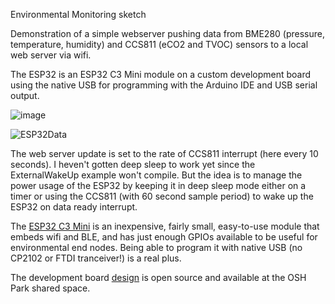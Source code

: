 Environmental Monitoring sketch

Demonstration of a simple webserver pushing data from BME280 (pressure, temperature, humidity) and CCS811 (eCO2 and TVOC) sensors to a local web server via wifi.

The ESP32 is an ESP32 C3 Mini module on a custom development board using the native USB for programming with the Arduino IDE and USB serial output.

![image](https://user-images.githubusercontent.com/6698410/155865582-daab5d08-0a00-4984-9684-b989d95954c0.jpg)

![ESP32Data](https://user-images.githubusercontent.com/6698410/155866112-22a74cbd-d34c-4b75-ac39-dd21a73026d8.jpg)

The web server update is set to the rate of CCS811 interrupt (here every 10 seconds). I heven't gotten deep sleep to work yet since the ExternalWakeUp example won't compile. But the idea is to manage the power usage of the ESP32 by keeping it in deep sleep mode either on a timer or using the CCS811 (with 60 second sample period) to wake up the ESP32 on data ready interrupt.

The [ESP32 C3 Mini](https://www.digikey.com/en/products/detail/espressif-systems/ESP32-C3-MINI-1-H4/14548936?utm_adgroup=&utm_source=bing&utm_medium=cpc&utm_campaign=Shopping_DK%2BSupplier_Other&utm_term=&utm_content=&utm_id=bi_cmp-384720322_adg-1301822093609990_ad-81363949567673_pla-4584963495352066_dev-c_ext-_prd-14548936) is an inexpensive, fairly small, easy-to-use module that embeds wifi and BLE, and has just enough GPIOs available to be useful for environmental end nodes. Being able to program it with native USB (no CP2102 or FTDI tranceiver!) is a real plus.

The development board [design](https://oshpark.com/shared_projects/wibSiWQn) is open source and available at the OSH Park shared space.
